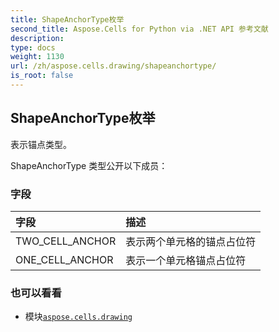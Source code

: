 ```yaml
---
title: ShapeAnchorType枚举
second_title: Aspose.Cells for Python via .NET API 参考文献
description:
type: docs
weight: 1130
url: /zh/aspose.cells.drawing/shapeanchortype/
is_root: false
---
```

## ShapeAnchorType枚举
表示锚点类型。



ShapeAnchorType 类型公开以下成员：

### 字段
|字段|描述|
| :- | :- |
| TWO_CELL_ANCHOR |表示两个单元格的锚点占位符|
| ONE_CELL_ANCHOR |表示一个单元格锚点占位符|



### 也可以看看
* 模块[`aspose.cells.drawing`](..)
